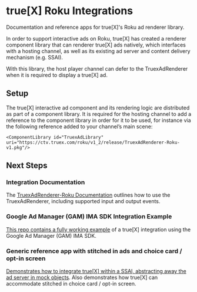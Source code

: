 # true[X] Roku Integrations

Documentation and reference apps for true[X]'s Roku ad renderer library.

In order to support interactive ads on Roku, true[X] has created a renderer component library that can renderer true[X] ads natively, which interfaces with a hosting channel, as well as its existing ad server and content delivery mechanism (e.g. SSAI).

With this library, the host player channel can defer to the TruexAdRenderer when it is required to display a true[X] ad.

## Setup

The true[X] interactive ad component and its rendering logic are distributed as part of a component library. It is required for the hosting channel to add a reference to the component library in order for it to be used, for instance via the following reference added to your channel’s main scene:

    <ComponentLibrary id="TruexAdLibrary" uri="https://ctv.truex.com/roku/v1_2/release/TruexAdRenderer-Roku-v1.pkg"/>

## Next Steps

### Integration Documentation

The [TruexAdRenderer-Roku Documentation](DOCS.md) outlines how to use the TruexAdRenderer, including supported input and output events. 

### Google Ad Manager (GAM) IMA SDK Integration Example

[This repo contains a fully working example](https://github.com/socialvibe/truex-roku-google-ad-manager-reference-app) of a true[X] integration using the Google Ad Manager (GAM) IMA SDK. 

### Generic reference app with stitched in ads and choice card / opt-in screen 

[Demonstrates how to integrate true[X] within a SSAI, abstracting away the ad server in mock objects](https://github.com/socialvibe/truex-roku-reference-app). Also demonstrates how true[X] can accommodate stitched in choice card / opt-in screen.
